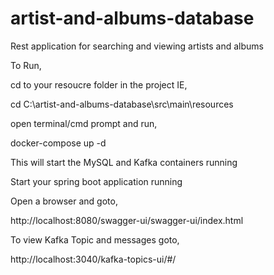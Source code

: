# artist-and-albums-database
Rest application for searching and viewing artists and albums

To Run,

cd to your resoucre folder in the project IE,

cd C:\artist-and-albums-database\src\main\resources

open terminal/cmd prompt and run,

docker-compose up -d

This will start the MySQL and Kafka containers running

Start your spring boot application running 

Open a browser and goto,

http://localhost:8080/swagger-ui/swagger-ui/index.html

To view Kafka Topic and messages goto,

http://localhost:3040/kafka-topics-ui/#/
